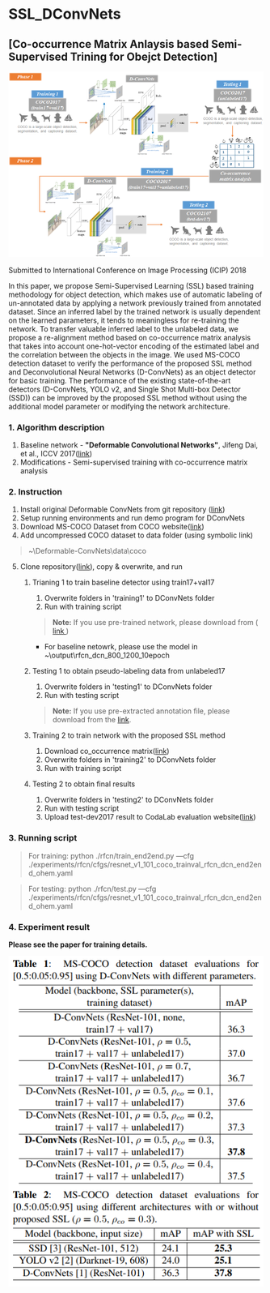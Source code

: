 ﻿# SSL_DConvNets

## [Co-occurrence Matrix Anlaysis based Semi-Supervised Trining for Obejct Detection]

![alt text](./images/design.png)

Submitted to International Conference on Image Processing (ICIP) 2018

In this paper, we propose Semi-Supervised Learning (SSL) based training methodology for object detection, which makes use of automatic labeling of un-annotated data by applying a network previously trained from annotated dataset. Since an inferred label by the trained network is usually dependent on the learned parameters, it tends to meaningless for re-training the network. To transfer valuable inferred label to the unlabeled data, we propose a re-alignment method based on co-occurrence matrix analysis that takes into account one-hot-vector encoding of the estimated label and the correlation between the objects in the image. We used MS-COCO detection dataset to verify the performance of the proposed SSL method and Deconvolutional Neural Networks (D-ConvNets) as an object detector for basic training. The performance of the existing state-of-the-art detectors (D-ConvNets, YOLO v2, and Single Shot Multi-box Detector (SSD)) can be improved by the proposed SSL method without using the additional model parameter or modifying the network architecture.

### 1. Algorithm description

1. Baseline network  - **"Deformable Convolutional Networks"**, Jifeng Dai, et al., ICCV 2017(<a href="https://arxiv.org/abs/1703.06211" target="_blank">link</a>)
2.  Modifications  - Semi-supervised training with co-occurrence matrix analysis
  
### 2. Instruction
1. Install original Deformable ConvNets from git repository (<a href="https://github.com/msracver/Deformable-ConvNets" target="_blank">link</a>)
2. Setup running environments and run demo program for DConvNets
3. Download MS-COCO Dataset from COCO website(<a href="http://cocodataset.org/#download" target="_blank">link</a>)
4. Add uncompressed COCO dataset to data folder (using symbolic link)
  >~\Deformable-ConvNets\data\coco
5. Clone repository(<a href="https://github.com/kaisarulius/SSL_DConvNets" target="_blank">link</a>), copy & overwrite, and run
    1. Trianing 1 to train baseline detector using train17+val17 
	    1. Overwrite folders in 'training1' to DConvNets folder
	    2. Run with training script
		> **Note:** If you use pre-trained network, please download from (<a href="https://drive.google.com/file/d/15-CFqF9em3y5w2QsZ92hYkWq0Fr0aIBI/view?usp=sharing"> link </a>)
	      + For baseline netowrk, please use the model in ~\output\rfcn_dcn_800_1200_10epoch

    2. Testing 1 to obtain pseudo-labeling data from unlabeled17         
	    1. Overwrite folders in 'testing1' to DConvNets folder
	    2. Run with testing script
		> **Note:** If you use pre-extracted annotation file, please download from the <a href="https://drive.google.com/file/d/1eqI2CT2AQbcdRj-AHymACKbgzU4W9JPv/view?usp=sharing" target="_blank">link</a>.
    3. Training 2 to train network with the proposed SSL method
	    1. Download co_occurrence matrix(<a href="https://drive.google.com/open?id=1HQfHdfZBRN-eWerqoyyt1Nz8LL_Yu4vw" target="_blank">link</a>)
	    2. Overwrite folders in 'training2' to DConvNets folder
	    3. Run with training script
    4. Testing 2 to obtain final results
	    1. Overwrite folders in 'testing2' to DConvNets folder
	    2. Run with testing script
	    3. Upload test-dev2017 result to CodaLab evaluation website(<a href="https://competitions.codalab.org/competitions/5181" target="_blank">link</a>)
      


### 3. Running script
> For training: python ./rfcn/train_end2end.py —cfg ./experiments/rfcn/cfgs/resnet_v1_101_coco_trainval_rfcn_dcn_end2end_ohem.yaml

> For testing: python ./rfcn/test.py —cfg ./experiments/rfcn/cfgs/resnet_v1_101_coco_trainval_rfcn_dcn_end2end_ohem.yaml

### 4. Experiment result
**Please see the paper for training details.**

![alt text](./images/result.png)

